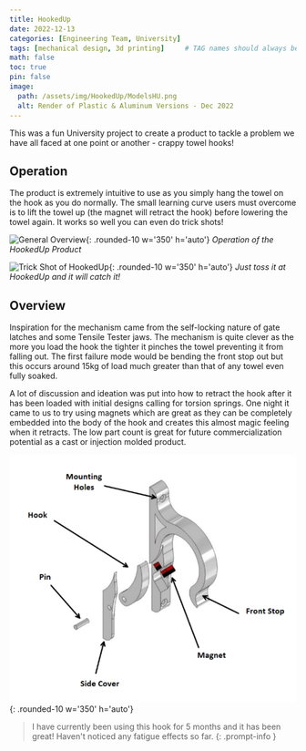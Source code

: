 ```yaml
---
title: HookedUp
date: 2022-12-13
categories: [Engineering Team, University]
tags: [mechanical design, 3d printing]     # TAG names should always be lowercase
math: false
toc: true
pin: false
image:
  path: /assets/img/HookedUp/ModelsHU.png
  alt: Render of Plastic & Aluminum Versions - Dec 2022
---
```


This was a fun University project to create a product to tackle a problem we have all faced at one point or another - crappy towel hooks! 


## Operation
The product is extremely intuitive to use as you simply hang the towel on the hook as you do normally. The small learning curve users must overcome is to lift the towel up (the magnet will retract the hook) before lowering the towel again. It works so well you can even do trick shots!




![General Overview](/assets/img/HookedUp/image1.gif){: .rounded-10 w='350' h='auto'}
_Operation of the HookedUp Product_ 


![Trick Shot of HookedUp](/assets/img/HookedUp/image3.gif){: .rounded-10 w='350' h='auto'}
_Just toss it at HookedUp and it will catch it!_ 


## Overview
Inspiration for the mechanism came from the self-locking nature of gate latches and some Tensile Tester jaws. The mechanism is quite clever as the more you load the hook the tighter it pinches the towel preventing it from falling out. The first failure mode would be bending the front stop out but this occurs around 15kg of load much greater than that of any towel even fully soaked.


 A lot of discussion and ideation was put into how to retract the hook after it has been loaded with initial designs calling for torsion springs. One night it came to us to try using magnets which are great as they can be completely embedded into the body of the hook and creates this almost magic feeling when it retracts. The low part count is great for future commercialization potential as a cast or injection molded product.  


![Exploded View of HookedUp](/assets/img/HookedUp/HUExploded.png){: .rounded-10 w='350' h='auto'}


> I have currently been using this hook for 5 months and it has been great! Haven't noticed any fatigue effects so far. 
{: .prompt-info }



